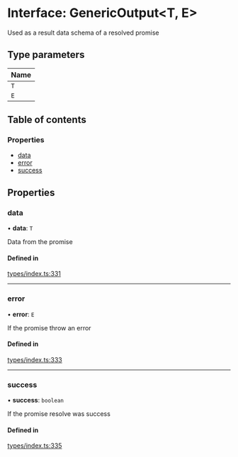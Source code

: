 # Interface: GenericOutput<T, E\>

Used as a result data schema of a resolved promise

## Type parameters

| Name |
| :------ |
| `T` |
| `E` |

## Table of contents

### Properties

- [data](GenericOutput.md#data)
- [error](GenericOutput.md#error)
- [success](GenericOutput.md#success)

## Properties

### data

• **data**: `T`

Data from the promise

#### Defined in

[types/index.ts:331](https://github.com/nevermined-io/components-catalog/blob/47f3928/lib/src/types/index.ts#L331)

___

### error

• **error**: `E`

If the promise throw an error

#### Defined in

[types/index.ts:333](https://github.com/nevermined-io/components-catalog/blob/47f3928/lib/src/types/index.ts#L333)

___

### success

• **success**: `boolean`

If the promise resolve was success

#### Defined in

[types/index.ts:335](https://github.com/nevermined-io/components-catalog/blob/47f3928/lib/src/types/index.ts#L335)
